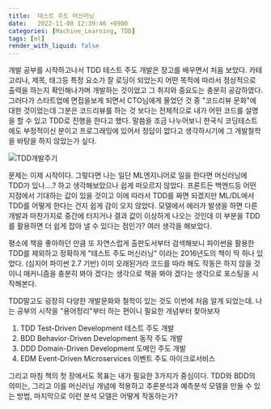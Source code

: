 ```yaml
---
title:  테스트 주도 머신러닝
date:   2022-11-08 12:39:46 +0900
categories: [Machine_Learning, TDD]
tags: [ml]
render_with_liquid: false
---
```


개발 공부를 시작하고나서 TDD 테스트 주도 개발은 장고를 배우면서 처음 보았다. 카테고리나, 제목, 태그등 특정 요소가 잘 로딩이 되었는지 어떤 목적에 따라서 정상적으로 출력을 하는지 확인해나가며 개발하는 것이었고 그 취지와 중요도는 충분히 공감하였다. 그러다가 스타트업에 면접을보게 되면서 CTO님에게 물었던 것 중 "코드리뷰 문화"에 대한 것이었는데 그분은 코드리뷰를 하는 것 보다는 전체적으로 내가 어떤 코드를 설명을 할 수 있고 TDD로 진행을 한다고 했다. 말씀을 조금 나누어보니 한국식 코딩테스트에도 부정적이신 분이고 프로그래밍에 있어서 정답이 없다고 생각하시기에 그 개발철학을 바탕을 하지 않았는가 싶다.

![TDD개발주기](https://user-images.githubusercontent.com/85277660/209778950-ab0e97eb-2263-4231-bdf9-b50490da0bb8.png)

문제는 이제 시작이다. 그렇다면 나는 일단 ML엔지니어로 일을 한다면 머신러닝에 TDD가 있나....? 하고 생각해보았으나 쉽게 떠오르지 않았다. 프론트든 백엔드등 어떤 지점에서 기대하는 값이 있을 것이고 이에 따라서 TDD를 짜면 되겠지만 ML/DL에서 TDD를 어떻게 한다는 건지 쉽게 감이 오지 않았다. 모델에서 에러가 발생을 하면 다른 개발과 마찬가지로 중간에 터지거나 결과 값이 이상하게 나오는 것인데 이 부분을 TDD를 활용하면 더 쉽게 잡아 낼 수 있다는 점인가? 여러 생각을 해보았다.

평소에 책을 좋아하던 만큼 또 자연스럽게 출판도서부터 검색해보니 파이썬을 활용한 TDD를 제외하고 정확하게 "테스트 주도 머신러닝" 이라는 2016년도의 책이 딱 하나 있었다. (심지어 파이썬 2.7 기반) 이미 오래된거라 코드를 따라 해도 작동은 하지 않을 것이니 매커니즘을 충분히 봐야 겠다는 생각으로 책을 봐야 겠다는 생각으로 포스팅을 시작해본다.

TDD말고도 굉장히 다양한 개발문화와 철학이 있는 것도 이번에 처음 알게 되었는데. 나는 공부의 시작을 "용어정리"부터 하는 편이니 필요한 개념부터 찾아보자

1. TDD Test-Driven Development 테스트 주도 개발 
2. BDD Behavior-Driven Development 동작 주도 개발
3. DDD Domain-Driven Development 도메인 주도 개발
4. EDM Event-Driven Microservices 이벤트 주도 마이크로서비스

그리고 마침 책의 첫 장에서도 목표는 내가 필요한 3가지가 중심이다. TDD와 BDD의 의미는, 그리고 이를 머신러닝 개념에 적용하고 추론분석과 예측분석 모델을 만들 수 있는 방법, 마지막으로 이런 분석 모델은 어떻게 작동하는가?
